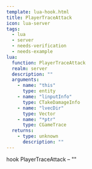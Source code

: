 ```yaml
---
template: lua-hook.html
title: PlayerTraceAttack
icon: lua-server
tags:
  - lua
  - server
  - needs-verification
  - needs-example
lua:
  function: PlayerTraceAttack
  realm: server
  description: ""
  arguments:
    - name: "this"
      type: entity
    - name: "linputInfo"
      type: CTakeDamageInfo
    - name: "lvecDir"
      type: Vector
    - name: "*ptr"
      type: CGameTrace
  returns:
    - type: unknown
      description: ""
---
```


<div class="lua__search__keywords">
hook PlayerTraceAttack &#x2013; ""
</div>
